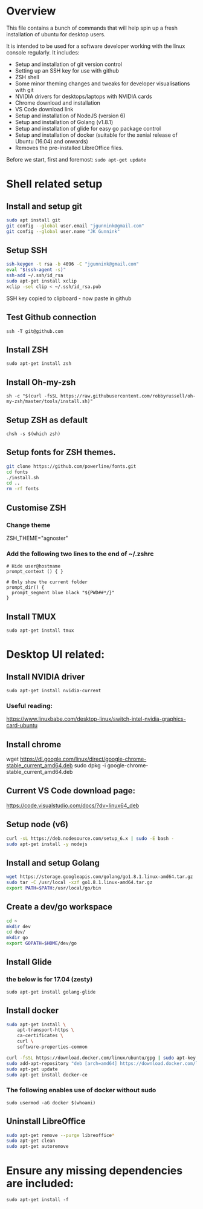 # Overview
This file contains a bunch of commands that will help spin up a fresh installation of ubuntu for desktop users.

It is intended to be used for a software developer working with the linux console regularly.
It includes:
- Setup and installation of git version control
- Setting up an SSH key for use with github
- ZSH shell
- Some minor theming changes and tweaks for developer visualisations with git
- NVIDIA drivers for desktops/laptops with NVIDIA cards
- Chrome download and installation
- VS Code download link
- Setup and installation of NodeJS (version 6)
- Setup and installation of Golang (v1.8.1)
- Setup and installation of glide for easy go package control
- Setup and installation of docker (suitable for the xenial release of Ubuntu (16.04) and onwards)
- Removes the pre-installed LibreOffice files.

Before we start, first and foremost:
`sudo apt-get update`

# Shell related setup
## Install and setup git
```bash
sudo apt install git
git config --global user.email "jgunnink@gmail.com"
git config --global user.name "JK Gunnink"
```

## Setup SSH
```bash
ssh-keygen -t rsa -b 4096 -C "jgunnink@gmail.com"
eval "$(ssh-agent -s)"
ssh-add ~/.ssh/id_rsa
sudo apt-get install xclip
xclip -sel clip < ~/.ssh/id_rsa.pub
```
SSH key copied to clipboard - now paste in github

## Test Github connection
`ssh -T git@github.com`

## Install ZSH
`sudo apt-get install zsh`
## Install Oh-my-zsh
`sh -c "$(curl -fsSL https://raw.githubusercontent.com/robbyrussell/oh-my-zsh/master/tools/install.sh)"`

## Setup ZSH as default
`chsh -s $(which zsh)`

## Setup fonts for ZSH themes.
```bash
git clone https://github.com/powerline/fonts.git
cd fonts
./install.sh
cd ..
rm -rf fonts
```

## Customise ZSH
### Change theme
ZSH_THEME="agnoster"

### Add the following two lines to the end of ~/.zshrc
```
# Hide user@hostname
prompt_context () { }

# Only show the current folder
prompt_dir() {
  prompt_segment blue black "${PWD##*/}"
}
```
## Install TMUX
`sudo apt-get install tmux`

# Desktop UI related:
## Install NVIDIA driver
`sudo apt-get install nvidia-current`
### Useful reading:
https://www.linuxbabe.com/desktop-linux/switch-intel-nvidia-graphics-card-ubuntu

## Install chrome
wget https://dl.google.com/linux/direct/google-chrome-stable_current_amd64.deb
sudo dpkg -i google-chrome-stable_current_amd64.deb

## Current VS Code download page:
https://code.visualstudio.com/docs/?dv=linux64_deb

## Setup node (v6)
```bash
curl -sL https://deb.nodesource.com/setup_6.x | sudo -E bash -
sudo apt-get install -y nodejs
```

## Install and setup Golang
```bash
wget https://storage.googleapis.com/golang/go1.8.1.linux-amd64.tar.gz
sudo tar -C /usr/local -xzf go1.8.1.linux-amd64.tar.gz
export PATH=$PATH:/usr/local/go/bin
```

## Create a dev/go workspace
```bash
cd ~
mkdir dev
cd dev/
mkdir go
export GOPATH=$HOME/dev/go
```

## Install Glide
### the below is for 17.04 (zesty)
`sudo apt-get install golang-glide`

## Install docker
```bash
sudo apt-get install \
    apt-transport-https \
    ca-certificates \
    curl \
    software-properties-common
```
```bash
curl -fsSL https://download.docker.com/linux/ubuntu/gpg | sudo apt-key add -
sudo add-apt-repository "deb [arch=amd64] https://download.docker.com/linux/ubuntu xenial stable"
sudo apt-get update
sudo apt-get install docker-ce
```
### The following enables use of docker without sudo
`sudo usermod -aG docker $(whoami)`

## Uninstall LibreOffice
```bash
sudo apt-get remove --purge libreoffice*
sudo apt-get clean
sudo apt-get autoremove
```

# Ensure any missing dependencies are included:
`sudo apt-get install -f`